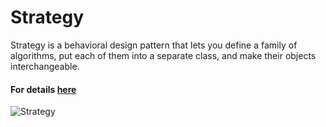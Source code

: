 # Strategy
Strategy is a behavioral design pattern that lets you define a family of algorithms, put each of them into a separate class, and make their objects interchangeable.
#### For details [here](https://refactoring.guru/design-patterns)
![Strategy](https://refactoring.guru/images/patterns/content/strategy/strategy.png)
